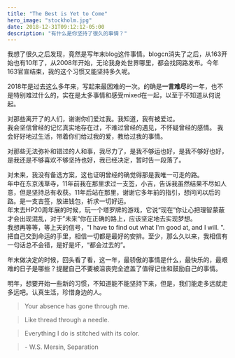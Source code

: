 ```yaml
---
title: "The Best is Yet to Come"
hero_image: "stockholm.jpg"
date: 2018-12-31T09:12:12-05:00
description: "有什么是你坚持了很久的事情？"
---
```


我想了很久之后发现，竟然是写年末blog这件事情。blogcn消失了之后，从163开始也有10年了，从2008年开始，无论我身处世界哪里，都会找网路发布。今年163官宣结束，我的这个习惯又能坚持多久呢。

2018年是过去这么多年来，写起来最困难的一次。的确是**一言难尽**的一年，也不是特别难过什么的，实在是太多事情和感受mixed在一起，以至于不知道从何说起。

对那些离开了的人们，谢谢你们爱过我。我知道，我有被爱过。  
我会坚信曾经的记忆真实地存在过，不难过曾经的遇见，不怀疑曾经的感情。
我会好好地过生活，带着你们给过我的爱，教给过我的事情。

对那些无法弥补和错过的人和事，我尽力了，是我不够运也好，是我不够好也好，是我还是不够喜欢不够坚持也好，我已经决定，暂时告一段落了。

对未来，我没有备选方案，这也证明曾经的确觉得那是我唯一可走的路。  
年中在东京浅草寺，11年前我在那里求过一支签，小吉，告诉我虽然结果不尽如人意，但是坚持总有收获。11年后站在那里，谢谢它多年前的指引，想问问以后的路。是一支吉签，放进钱包，祈求一切好运。  
年末去HP20周年展的时候，玩一个塔罗牌的游戏，它说“现在”你让心把理智蒙蔽才会出现混乱，对于”未来“你在正确的路上，应该坚定地去实现梦想。  
我想再等等，等上天的信号，"I have to find out what I'm good at, and I will. ". 
把自己交到命运的手里，相信一切都是最好的安排。至少，那么久以来，我相信有一句话总不会错，是好是坏，“都会过去的”。

年末做决定的时候，回头看了看，这一年，最骄傲的事情是什么，最快乐的，最艰难的日子是哪些？提醒自己不要被沮丧完全遮盖了值得记住和鼓励自己的事情。

明年，想要开始一些新的习惯，不知道能不能坚持下来，但是，我们能走多远就走多远吧。认真生活，珍惜身边的人。


> Your absence has gone through me. 

> Like thread through a needle. 

> Everything I do is stitched with its color. 

> \- W.S. Mersin, Separation